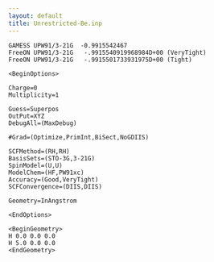 ```yaml
---
layout: default
title: Unrestricted-Be.inp
---
```




    GAMESS UPW91/3-21G  -0.9915542467
    FreeON UPW91/3-21G   -.9915540919968984D+00 (VeryTight)
    FreeON UPW91/3-21G   -.9915501733931975D+00 (Tight)

    <BeginOptions>

    Charge=0
    Multiplicity=1

    Guess=Superpos
    OutPut=XYZ
    DebugAll=(MaxDebug)

    #Grad=(Optimize,PrimInt,BiSect,NoGDIIS)

    SCFMethod=(RH,RH)
    BasisSets=(STO-3G,3-21G)
    SpinModel=(U,U)
    ModelChem=(HF,PW91xc)
    Accuracy=(Good,VeryTight)
    SCFConvergence=(DIIS,DIIS)

    Geometry=InAngstrom

    <EndOptions>

    <BeginGeometry>
    H 0.0 0.0 0.0
    H 5.0 0.0 0.0
    <EndGeometry>
